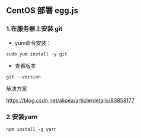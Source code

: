 ## CentOS 部署 egg.js 

### 1.在服务器上安装 git

- yum命令安装：

```nginx
sudo yum install -y git
```

- 查看版本   

```
git --version
```



解决方案

https://blog.csdn.net/alipea/article/details/83858177



### 2.安装yarn 

```
npm install -g yarn
```

